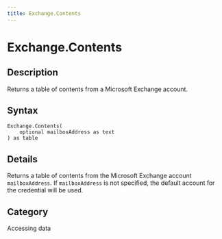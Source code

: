 ```yaml
---
title: Exchange.Contents
---
```


# Exchange.Contents


## Description

Returns a table of contents from a Microsoft Exchange account.


## Syntax

```powerquery
Exchange.Contents(
    optional mailboxAddress as text
) as table
```


## Details

Returns a table of contents from the Microsoft Exchange account <code>mailboxAddress</code>. If <code>mailboxAddress</code> is not specified, the default account for the credential will be used.



## Category
Accessing data
